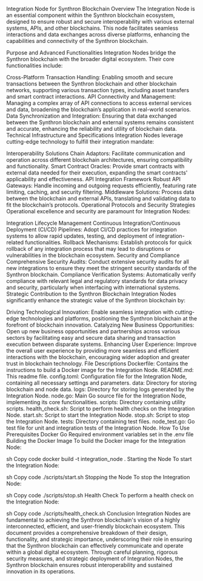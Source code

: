 Integration Node for Synthron Blockchain
Overview
The Integration Node is an essential component within the Synthron blockchain ecosystem, designed to ensure robust and secure interoperability with various external systems, APIs, and other blockchains. This node facilitates seamless interactions and data exchanges across diverse platforms, enhancing the capabilities and connectivity of the Synthron blockchain.

Purpose and Advanced Functionalities
Integration Nodes bridge the Synthron blockchain with the broader digital ecosystem. Their core functionalities include:

Cross-Platform Transaction Handling: Enabling smooth and secure transactions between the Synthron blockchain and other blockchain networks, supporting various transaction types, including asset transfers and smart contract interactions.
API Connectivity and Management: Managing a complex array of API connections to access external services and data, broadening the blockchain’s application in real-world scenarios.
Data Synchronization and Integration: Ensuring that data exchanged between the Synthron blockchain and external systems remains consistent and accurate, enhancing the reliability and utility of blockchain data.
Technical Infrastructure and Specifications
Integration Nodes leverage cutting-edge technology to fulfill their integration mandate:

Interoperability Solutions
Chain Adaptors: Facilitate communication and operation across different blockchain architectures, ensuring compatibility and functionality.
Smart Contract Oracles: Provide smart contracts with external data needed for their execution, expanding the smart contracts' applicability and effectiveness.
API Integration Framework
Robust API Gateways: Handle incoming and outgoing requests efficiently, featuring rate limiting, caching, and security filtering.
Middleware Solutions: Process data between the blockchain and external APIs, translating and validating data to fit the blockchain’s protocols.
Operational Protocols and Security Strategies
Operational excellence and security are paramount for Integration Nodes:

Integration Lifecycle Management
Continuous Integration/Continuous Deployment (CI/CD) Pipelines: Adopt CI/CD practices for integration systems to allow rapid updates, testing, and deployment of integration-related functionalities.
Rollback Mechanisms: Establish protocols for quick rollback of any integration process that may lead to disruptions or vulnerabilities in the blockchain ecosystem.
Security and Compliance
Comprehensive Security Audits: Conduct extensive security audits for all new integrations to ensure they meet the stringent security standards of the Synthron blockchain.
Compliance Verification Systems: Automatically verify compliance with relevant legal and regulatory standards for data privacy and security, particularly when interfacing with international systems.
Strategic Contribution to the Synthron Blockchain
Integration Nodes significantly enhance the strategic value of the Synthron blockchain by:

Driving Technological Innovation: Enable seamless integration with cutting-edge technologies and platforms, positioning the Synthron blockchain at the forefront of blockchain innovation.
Catalyzing New Business Opportunities: Open up new business opportunities and partnerships across various sectors by facilitating easy and secure data sharing and transaction execution between disparate systems.
Enhancing User Experience: Improve the overall user experience by providing more seamless and efficient interactions with the blockchain, encouraging wider adoption and greater trust in blockchain technology.
File Descriptions
Dockerfile: Contains the instructions to build a Docker image for the Integration Node.
README.md: This readme file.
config.toml: Configuration file for the Integration Node, containing all necessary settings and parameters.
data: Directory for storing blockchain and node data.
logs: Directory for storing logs generated by the Integration Node.
node.go: Main Go source file for the Integration Node, implementing its core functionalities.
scripts: Directory containing utility scripts.
health_check.sh: Script to perform health checks on the Integration Node.
start.sh: Script to start the Integration Node.
stop.sh: Script to stop the Integration Node.
tests: Directory containing test files.
node_test.go: Go test file for unit and integration tests of the Integration Node.
How To Use
Prerequisites
Docker
Go
Required environment variables set in the .env file
Building the Docker Image
To build the Docker image for the Integration Node:

sh
Copy code
docker build -t integration_node .
Starting the Node
To start the Integration Node:

sh
Copy code
./scripts/start.sh
Stopping the Node
To stop the Integration Node:

sh
Copy code
./scripts/stop.sh
Health Check
To perform a health check on the Integration Node:

sh
Copy code
./scripts/health_check.sh
Conclusion
Integration Nodes are fundamental to achieving the Synthron blockchain's vision of a highly interconnected, efficient, and user-friendly blockchain ecosystem. This document provides a comprehensive breakdown of their design, functionality, and strategic importance, underscoring their role in ensuring that the Synthron blockchain can effectively communicate and operate within a global digital ecosystem. Through careful planning, rigorous security measures, and strategic deployment of Integration Nodes, the Synthron blockchain ensures robust interoperability and sustained innovation in its operations.